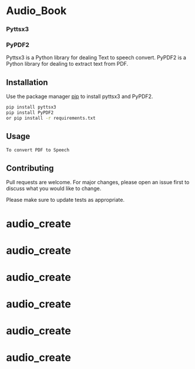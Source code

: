 # Audio_Book
### Pyttsx3
### PyPDF2

Pyttsx3 is a Python library for dealing Text to speech convert.
PyPDF2 is a Python library for dealing to extract text from PDF.

## Installation

Use the package manager [pip](https://pip.pypa.io/en/stable/) to install pyttsx3 and PyPDF2.

```bash
pip install pyttsx3
pip install PyPDF2
or pip install -r requirements.txt
```

## Usage

```python
To convert PDF to Speech
```

## Contributing
Pull requests are welcome. For major changes, please open an issue first to discuss what you would like to change.

Please make sure to update tests as appropriate.
# audio_create
# audio_create
# audio_create
# audio_create
# audio_create
# audio_create
